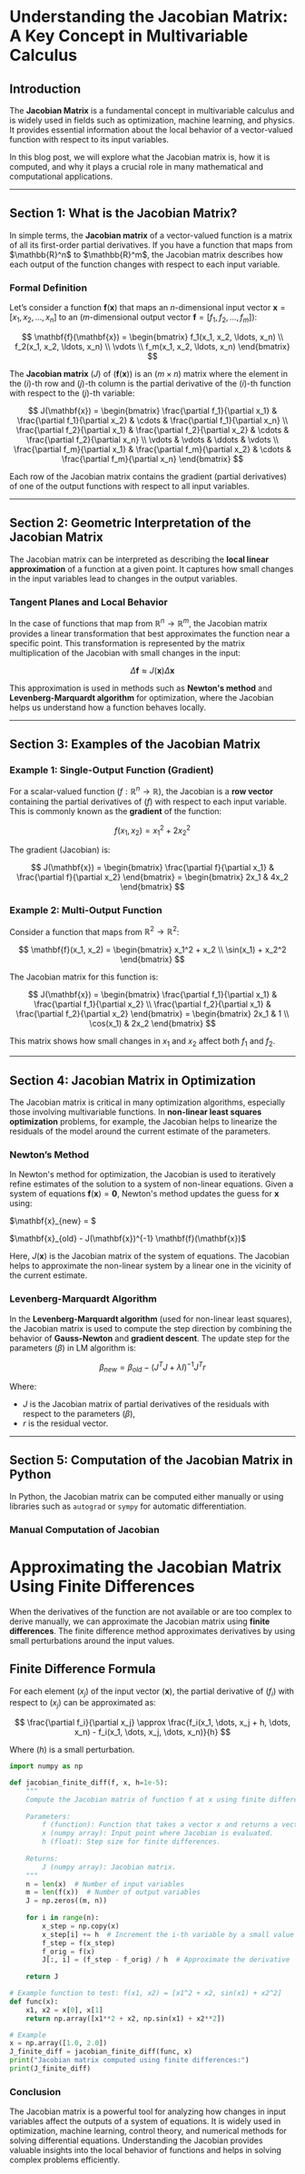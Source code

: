 # Understanding the Jacobian Matrix: A Key Concept in Multivariable Calculus

## Introduction

The **Jacobian Matrix** is a fundamental concept in multivariable calculus and is widely used in fields such as optimization, machine learning, and physics. It provides essential information about the local behavior of a vector-valued function with respect to its input variables.

In this blog post, we will explore what the Jacobian matrix is, how it is computed, and why it plays a crucial role in many mathematical and computational applications.

---

## Section 1: What is the Jacobian Matrix?

In simple terms, the **Jacobian matrix** of a vector-valued function is a matrix of all its first-order partial derivatives. If you have a function that maps from $\mathbb{R}^n\$ to $\mathbb{R}^m\$, the Jacobian matrix describes how each output of the function changes with respect to each input variable.

### Formal Definition

Let’s consider a function $\mathbf{f}(\mathbf{x})$ that maps an $n$-dimensional input vector $\mathbf{x} = [x_1, x_2, \ldots, x_n]$ to an $(m$-dimensional output vector $\mathbf{f} = [f_1, f_2, \ldots, f_m]$):

$$
\mathbf{f}(\mathbf{x}) = 
\begin{bmatrix}
f_1(x_1, x_2, \ldots, x_n) \\
f_2(x_1, x_2, \ldots, x_n) \\
\vdots \\
f_m(x_1, x_2, \ldots, x_n)
\end{bmatrix}
$$

The **Jacobian matrix** $(J)$ of $(\mathbf{f}(\mathbf{x}))$ is an $(m \times n)$ matrix where the element in the $(i)$-th row and $(j)$-th column is the partial derivative of the $(i)$-th function with respect to the $(j)$-th variable:

$$
J(\mathbf{x}) = 
\begin{bmatrix}
\frac{\partial f_1}{\partial x_1} & \frac{\partial f_1}{\partial x_2} & \cdots & \frac{\partial f_1}{\partial x_n} \\
\frac{\partial f_2}{\partial x_1} & \frac{\partial f_2}{\partial x_2} & \cdots & \frac{\partial f_2}{\partial x_n} \\
\vdots & \vdots & \ddots & \vdots \\
\frac{\partial f_m}{\partial x_1} & \frac{\partial f_m}{\partial x_2} & \cdots & \frac{\partial f_m}{\partial x_n}
\end{bmatrix}
$$

Each row of the Jacobian matrix contains the gradient (partial derivatives) of one of the output functions with respect to all input variables.

---

## Section 2: Geometric Interpretation of the Jacobian Matrix

The Jacobian matrix can be interpreted as describing the **local linear approximation** of a function at a given point. It captures how small changes in the input variables lead to changes in the output variables.

### Tangent Planes and Local Behavior

In the case of functions that map from $\mathbb{R}^n \to \mathbb{R}^m$, the Jacobian matrix provides a linear transformation that best approximates the function near a specific point. This transformation is represented by the matrix multiplication of the Jacobian with small changes in the input:

$$
\Delta \mathbf{f} \approx J(\mathbf{x}) \Delta \mathbf{x}
$$

This approximation is used in methods such as **Newton's method** and **Levenberg-Marquardt algorithm** for optimization, where the Jacobian helps us understand how a function behaves locally.

---

## Section 3: Examples of the Jacobian Matrix

### Example 1: Single-Output Function (Gradient)

For a scalar-valued function $(f : \mathbb{R}^n \to \mathbb{R})$, the Jacobian is a **row vector** containing the partial derivatives of $(f)$ with respect to each input variable. This is commonly known as the **gradient** of the function:

$$
f(x_1, x_2) = x_1^2 + 2x_2^2
$$

The gradient (Jacobian) is:

$$
J(\mathbf{x}) = \begin{bmatrix} \frac{\partial f}{\partial x_1} & \frac{\partial f}{\partial x_2} \end{bmatrix} = \begin{bmatrix} 2x_1 & 4x_2 \end{bmatrix}
$$

### Example 2: Multi-Output Function

Consider a function that maps from $\mathbb{R}^2 \to \mathbb{R}^2$:

$$
\mathbf{f}(x_1, x_2) = 
\begin{bmatrix}
x_1^2 + x_2 \\
\sin(x_1) + x_2^2
\end{bmatrix}
$$

The Jacobian matrix for this function is:

$$
J(\mathbf{x}) = 
\begin{bmatrix}
\frac{\partial f_1}{\partial x_1} & \frac{\partial f_1}{\partial x_2} \\
\frac{\partial f_2}{\partial x_1} & \frac{\partial f_2}{\partial x_2}
\end{bmatrix} = 
\begin{bmatrix}
2x_1 & 1 \\
\cos(x_1) & 2x_2
\end{bmatrix}
$$

This matrix shows how small changes in $x_1$ and $x_2$ affect both $f_1$ and $f_2$.

---

## Section 4: Jacobian Matrix in Optimization

The Jacobian matrix is critical in many optimization algorithms, especially those involving multivariable functions. In **non-linear least squares optimization** problems, for example, the Jacobian helps to linearize the residuals of the model around the current estimate of the parameters.

### Newton’s Method

In Newton's method for optimization, the Jacobian is used to iteratively refine estimates of the solution to a system of non-linear equations. Given a system of equations $\mathbf{f}(\mathbf{x}) = \mathbf{0}$, Newton's method updates the guess for $\mathbf{x}$ using:

$\mathbf{x}_{new} = $ 

$\mathbf{x}_{old} - J(\mathbf{x})^{-1} \mathbf{f}(\mathbf{x})\$

Here, $J(\mathbf{x})$ is the Jacobian matrix of the system of equations. The Jacobian helps to approximate the non-linear system by a linear one in the vicinity of the current estimate.

### Levenberg-Marquardt Algorithm

In the **Levenberg-Marquardt algorithm** (used for non-linear least squares), the Jacobian matrix is used to compute the step direction by combining the behavior of **Gauss-Newton** and **gradient descent**. The update step for the parameters $(\beta)$ in LM algorithm is:

$$
\beta_{new} = \beta_{old} - (J^T J + \lambda I)^{-1} J^T r
$$

Where:

- $J$ is the Jacobian matrix of partial derivatives of the residuals with respect to the parameters $(\beta)$,
- $r$ is the residual vector.

---

## Section 5: Computation of the Jacobian Matrix in Python

In Python, the Jacobian matrix can be computed either manually or using libraries such as `autograd` or `sympy` for automatic differentiation.

### Manual Computation of Jacobian

# Approximating the Jacobian Matrix Using Finite Differences

When the derivatives of the function are not available or are too complex to derive manually, we can approximate the Jacobian matrix using **finite differences**. The finite difference method approximates derivatives by using small perturbations around the input values.

## Finite Difference Formula

For each element $(x_j)$ of the input vector $(\mathbf{x})$, the partial derivative of $(f_i)$ with respect to $(x_j)$ can be approximated as:

$$
\frac{\partial f_i}{\partial x_j} \approx \frac{f_i(x_1, \dots, x_j + h, \dots, x_n) - f_i(x_1, \dots, x_j, \dots, x_n)}{h}
$$

Where $(h)$ is a small perturbation.

```python
import numpy as np

def jacobian_finite_diff(f, x, h=1e-5):
    """
    Compute the Jacobian matrix of function f at x using finite differences.
    
    Parameters:
        f (function): Function that takes a vector x and returns a vector.
        x (numpy array): Input point where Jacobian is evaluated.
        h (float): Step size for finite differences.
    
    Returns:
        J (numpy array): Jacobian matrix.
    """
    n = len(x)  # Number of input variables
    m = len(f(x))  # Number of output variables
    J = np.zeros((m, n))
    
    for i in range(n):
        x_step = np.copy(x)
        x_step[i] += h  # Increment the i-th variable by a small value h
        f_step = f(x_step)
        f_orig = f(x)
        J[:, i] = (f_step - f_orig) / h  # Approximate the derivative
    
    return J

# Example function to test: f(x1, x2) = [x1^2 + x2, sin(x1) + x2^2]
def func(x):
    x1, x2 = x[0], x[1]
    return np.array([x1**2 + x2, np.sin(x1) + x2**2])

# Example
x = np.array([1.0, 2.0])
J_finite_diff = jacobian_finite_diff(func, x)
print("Jacobian matrix computed using finite differences:")
print(J_finite_diff)
```

### Conclusion
The Jacobian matrix is a powerful tool for analyzing how changes in input variables affect the outputs of a system of equations. It is widely used in optimization, machine learning, control theory, and numerical methods for solving differential equations. Understanding the Jacobian provides valuable insights into the local behavior of functions and helps in solving complex problems efficiently.
